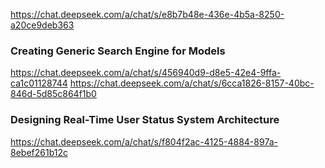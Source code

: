

https://chat.deepseek.com/a/chat/s/e8b7b48e-436e-4b5a-8250-a20ce9deb363


### Creating Generic Search Engine for Models
https://chat.deepseek.com/a/chat/s/456940d9-d8e5-42e4-9ffa-ca1c01128744
https://chat.deepseek.com/a/chat/s/6cca1826-8157-40bc-846d-5d85c864f1b0


### Designing Real-Time User Status System Architecture
https://chat.deepseek.com/a/chat/s/f804f2ac-4125-4884-897a-8ebef261b12c
